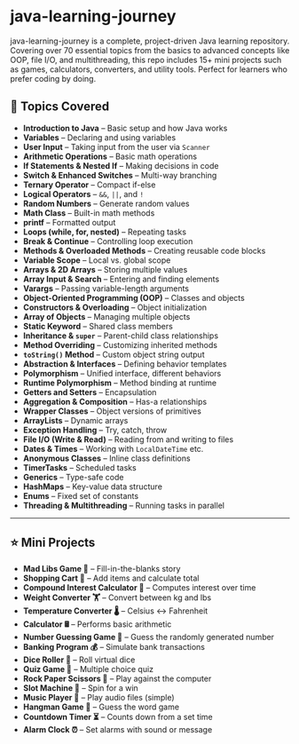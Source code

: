 # java-learning-journey
java-learning-journey is a complete, project-driven Java learning repository. Covering over 70 essential topics from the basics to advanced concepts like OOP, file I/O, and multithreading, this repo includes 15+ mini projects such as games, calculators, converters, and utility tools. Perfect for learners who prefer coding by doing.

## 🧠 Topics Covered

- **Introduction to Java** – Basic setup and how Java works   
- **Variables** – Declaring and using variables    
- **User Input** – Taking input from the user via `Scanner`      
- **Arithmetic Operations** – Basic math operations      
- **If Statements & Nested If** – Making decisions in code       
- **Switch & Enhanced Switches** – Multi-way branching   
- **Ternary Operator** – Compact if-else      
- **Logical Operators** – `&&`, `||`, and `!`        
- **Random Numbers** – Generate random values       
- **Math Class** – Built-in math methods       
- **printf** – Formatted output     
- **Loops (while, for, nested)** – Repeating tasks      
- **Break & Continue** – Controlling loop execution    
- **Methods & Overloaded Methods** – Creating reusable code blocks  
- **Variable Scope** – Local vs. global scope   
- **Arrays & 2D Arrays** – Storing multiple values  
- **Array Input & Search** – Entering and finding elements  
- **Varargs** – Passing variable-length arguments  
- **Object-Oriented Programming (OOP)** – Classes and objects  
- **Constructors & Overloading** – Object initialization  
- **Array of Objects** – Managing multiple objects  
- **Static Keyword** – Shared class members  
- **Inheritance & `super`** – Parent-child class relationships  
- **Method Overriding** – Customizing inherited methods  
- **`toString()` Method** – Custom object string output  
- **Abstraction & Interfaces** – Defining behavior templates  
- **Polymorphism** – Unified interface, different behaviors  
- **Runtime Polymorphism** – Method binding at runtime  
- **Getters and Setters** – Encapsulation  
- **Aggregation & Composition** – Has-a relationships  
- **Wrapper Classes** – Object versions of primitives  
- **ArrayLists** – Dynamic arrays  
- **Exception Handling** – Try, catch, throw  
- **File I/O (Write & Read)** – Reading from and writing to files  
- **Dates & Times** – Working with `LocalDateTime` etc.  
- **Anonymous Classes** – Inline class definitions  
- **TimerTasks** – Scheduled tasks  
- **Generics** – Type-safe code  
- **HashMaps** – Key-value data structure  
- **Enums** – Fixed set of constants  
- **Threading & Multithreading** – Running tasks in parallel  

---

## ⭐ Mini Projects

- **Mad Libs Game 📕** – Fill-in-the-blanks story  
- **Shopping Cart 🛒** – Add items and calculate total  
- **Compound Interest Calculator 💸** – Computes interest over time  
- **Weight Converter 🏋️** – Convert between kg and lbs  
- **Temperature Converter 🌡️** – Celsius ↔ Fahrenheit  
- **Calculator 🖩** – Performs basic arithmetic  
- **Number Guessing Game 🔢** – Guess the randomly generated number  
- **Banking Program 💰** – Simulate bank transactions  
- **Dice Roller 🎲** – Roll virtual dice  
- **Quiz Game 💯** – Multiple choice quiz  
- **Rock Paper Scissors 🗿** – Play against the computer  
- **Slot Machine 🎰** – Spin for a win  
- **Music Player 🎼** – Play audio files (simple)  
- **Hangman Game 🕺** – Guess the word game  
- **Countdown Timer ⏳** – Counts down from a set time  
- **Alarm Clock ⏰** – Set alarms with sound or message  
